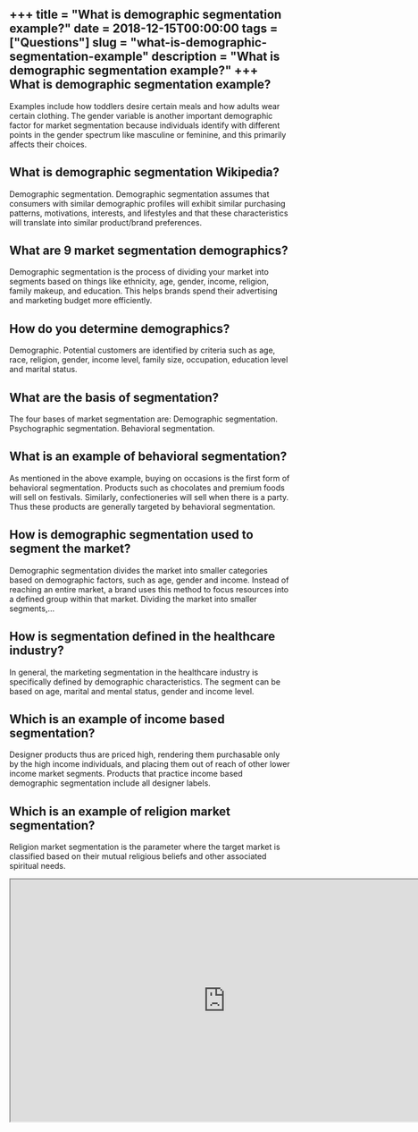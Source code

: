 +++
title = "What is demographic segmentation example?"
date = 2018-12-15T00:00:00
tags = ["Questions"]
slug = "what-is-demographic-segmentation-example"
description = "What is demographic segmentation example?"
+++
What is demographic segmentation example?
-----------------------------------------

Examples include how toddlers desire certain meals and how adults wear certain clothing. The gender variable is another important demographic factor for market segmentation because individuals identify with different points in the gender spectrum like masculine or feminine, and this primarily affects their choices.

What is demographic segmentation Wikipedia?
-------------------------------------------

Demographic segmentation. Demographic segmentation assumes that consumers with similar demographic profiles will exhibit similar purchasing patterns, motivations, interests, and lifestyles and that these characteristics will translate into similar product/brand preferences.

What are 9 market segmentation demographics?
--------------------------------------------

Demographic segmentation is the process of dividing your market into segments based on things like ethnicity, age, gender, income, religion, family makeup, and education. This helps brands spend their advertising and marketing budget more efficiently.

How do you determine demographics?
----------------------------------

Demographic. Potential customers are identified by criteria such as age, race, religion, gender, income level, family size, occupation, education level and marital status.

What are the basis of segmentation?
-----------------------------------

The four bases of market segmentation are: Demographic segmentation. Psychographic segmentation. Behavioral segmentation.

What is an example of behavioral segmentation?
----------------------------------------------

As mentioned in the above example, buying on occasions is the first form of behavioral segmentation. Products such as chocolates and premium foods will sell on festivals. Similarly, confectioneries will sell when there is a party. Thus these products are generally targeted by behavioral segmentation.

How is demographic segmentation used to segment the market?
-----------------------------------------------------------

Demographic segmentation divides the market into smaller categories based on demographic factors, such as age, gender and income. Instead of reaching an entire market, a brand uses this method to focus resources into a defined group within that market. Dividing the market into smaller segments,…

How is segmentation defined in the healthcare industry?
-------------------------------------------------------

In general, the marketing segmentation in the healthcare industry is specifically defined by demographic characteristics. The segment can be based on age, marital and mental status, gender and income level.

Which is an example of income based segmentation?
-------------------------------------------------

Designer products thus are priced high, rendering them purchasable only by the high income individuals, and placing them out of reach of other lower income market segments. Products that practice income based demographic segmentation include all designer labels.

Which is an example of religion market segmentation?
----------------------------------------------------

Religion market segmentation is the parameter where the target market is classified based on their mutual religious beliefs and other associated spiritual needs.

<iframe allow="accelerometer; autoplay; clipboard-write; encrypted-media; gyroscope; picture-in-picture" allowfullscreen="" class="__youtube_prefs__  epyt-is-override  no-lazyload" data-no-lazy="1" data-origheight="433" data-origwidth="770" data-skipgform_ajax_framebjll="" height="433" id="_ytid_50560" loading="lazy" src="https://www.youtube.com/embed/hZqxYHcUf6c?enablejsapi=1&autoplay=0&cc_load_policy=0&cc_lang_pref=&iv_load_policy=1&loop=0&modestbranding=0&rel=1&fs=1&playsinline=0&autohide=2&theme=dark&color=red&controls=1&" title="YouTube player" width="770"></iframe>